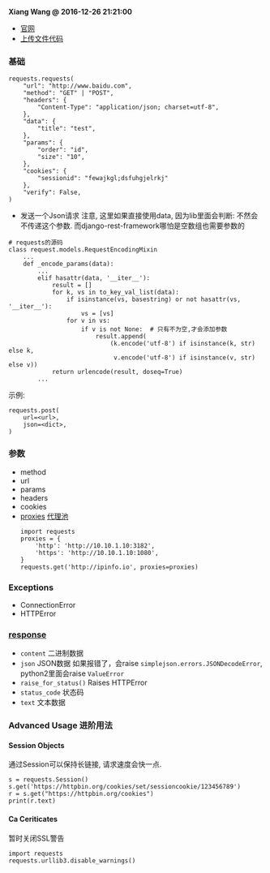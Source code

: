 **Xiang Wang @ 2016-12-26 21:21:00**

* [官网](http://docs.python-requests.org/en/master/)
* [上传文件代码](./requests上传文件.py)

### 基础
```
requests.requests(
    "url": "http://www.baidu.com",
    "method": "GET" | "POST",
    "headers": {
        "Content-Type": "application/json; charset=utf-8",
    },
    "data": {
        "title": "test",
    },
    "params": {
        "order": "id",
        "size": "10",
    },
    "cookies": {
        "sessionid": "fewajkgl;dsfuhgjelrkj"
    },
    "verify": False,
)
```
* 发送一个Json请求
注意, 这里如果直接使用data, 因为lib里面会判断: 不然会不传递这个参数. 而django-rest-framework哪怕是空数组也需要参数的
```
# requests的源码
class request.models.RequestEncodingMixin
    ...
    def _encode_params(data):
        ...
        elif hasattr(data, '__iter__'):
            result = []
            for k, vs in to_key_val_list(data):
                if isinstance(vs, basestring) or not hasattr(vs, '__iter__'):
                    vs = [vs]
                for v in vs:
                    if v is not None:  # 只有不为空,才会添加参数
                        result.append(
                            (k.encode('utf-8') if isinstance(k, str) else k,
                             v.encode('utf-8') if isinstance(v, str) else v))
            return urlencode(result, doseq=True)
        ...
```
示例:
```
requests.post(
    url=<url>,
    json=<dict>,
)
```

### 参数
* method
* url
* params
* headers
* cookies
* [proxies](http://docs.python-requests.org/en/master/user/advanced/#proxies) 
[代理池](http://www.xicidaili.com/)
    ```
    import requests
    proxies = {
        'http': 'http://10.10.1.10:3182',
        'https': 'http://10.10.1.10:1080',
    }
    requests.get('http://ipinfo.io', proxies=proxies)
    ```

### Exceptions
* ConnectionError
* HTTPError

### [response](https://requests.readthedocs.io/en/latest/api/#requests.Response)
* `content` 二进制数据
* `json` JSON数据
如果报错了，会raise `simplejson.errors.JSONDecodeError`, python2里面会raise `ValueError`
* `raise_for_status()`
Raises HTTPError
* `status_code` 状态码
* `text` 文本数据

### Advanced Usage 进阶用法

#### Session Objects

通过Session可以保持长链接, 请求速度会快一点.
```
s = requests.Session()
s.get('https://httpbin.org/cookies/set/sessioncookie/123456789')
r = s.get("https://httpbin.org/cookies")
print(r.text)
```

#### Ca Ceriticates

暂时关闭SSL警告
```
import requests
requests.urllib3.disable_warnings()
```
